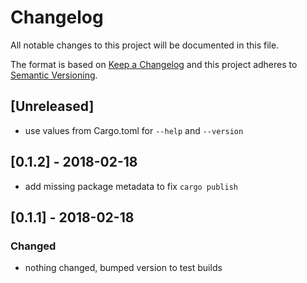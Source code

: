 # Changelog

All notable changes to this project will be documented in this file.

The format is based on [Keep a Changelog](http://keepachangelog.com/en/1.0.0/)
and this project adheres to [Semantic Versioning](http://semver.org/spec/v2.0.0.html).

## [Unreleased]

* use values from Cargo.toml for `--help` and `--version`

## [0.1.2] - 2018-02-18

* add missing package metadata to fix `cargo publish`

## [0.1.1] - 2018-02-18

### Changed

* nothing changed, bumped version to test builds
